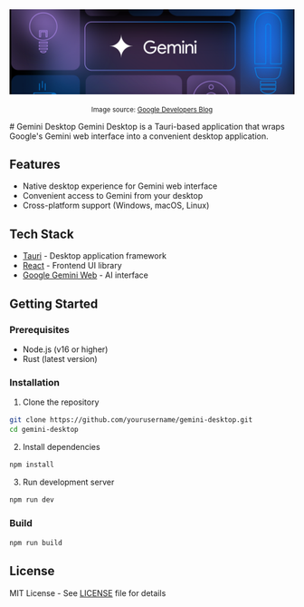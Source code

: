<div align="center">
  <img src="assets/gemini-logo.png" alt="Gemini Logo" />
  <p><small>Image source: <a href="https://developers.googleblog.com/en/the-gemini-api-and-the-internet-of-things/">Google Developers Blog</a></small></p>
</div>
# Gemini Desktop
Gemini Desktop is a Tauri-based application that wraps Google's Gemini web interface into a convenient desktop application.

## Features

- Native desktop experience for Gemini web interface
- Convenient access to Gemini from your desktop
- Cross-platform support (Windows, macOS, Linux)

## Tech Stack

- [Tauri](https://tauri.app/) - Desktop application framework
- [React](https://reactjs.org/) - Frontend UI library
- [Google Gemini Web](https://gemini.google.com/) - AI interface

## Getting Started

### Prerequisites

- Node.js (v16 or higher)
- Rust (latest version)

### Installation

1. Clone the repository
```bash
git clone https://github.com/yourusername/gemini-desktop.git
cd gemini-desktop
```

2. Install dependencies
```bash
npm install
```

3. Run development server
```bash
npm run dev
```

### Build

```bash
npm run build
```

## License

MIT License - See [LICENSE](LICENSE) file for details

